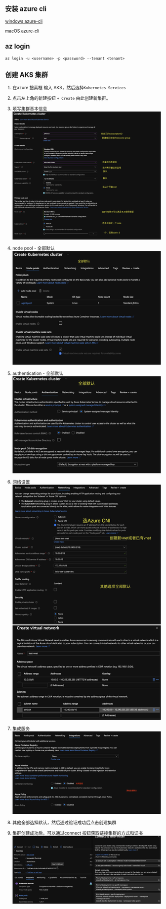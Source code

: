 
## 安装  azure cli

[windows azure-cli](https://docs.microsoft.com/en-us/cli/azure/install-azure-cli-windows?tabs=azure-cli)

[macOS azure-cli](https://docs.microsoft.com/en-us/cli/azure/install-azure-cli-macos)


## az login

```
az login -u <username> -p <password> --tenant <tenant>
```

## 创建 AKS 集群

1. 在azure 搜索框 输入 AKS，然后选择`Kubernetes Services`

2. 点击左上角的新建按钮  `+ Create` 由此创建新集群。

3. 填写集群基本信息
   ![basic](./images/1.png)

4. node pool - 全部默认
   ![node-pool](./images/2.png)

5. authentication - 全部默认
   ![authentication](./images/3.png)

6. 网络设置
   ![network](./images/4.png)
   ![如果需要创建vnet](./images/5.png)

7. 集成服务
   ![integration](./images/6.png)

8. 其他全部选择默认，然后通过验证成功后点击创建集群
9. 集群创建成功后，可以通过connect 按钮获取链接集群的方式和证书
    ![connect](./images/7.png)